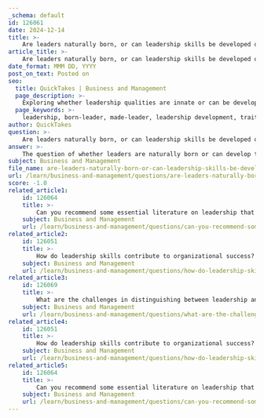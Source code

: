 ```yaml
---
_schema: default
id: 126061
date: 2024-12-14
title: >-
    Are leaders naturally born, or can leadership skills be developed over time?
article_title: >-
    Are leaders naturally born, or can leadership skills be developed over time?
date_format: MMM DD, YYYY
post_on_text: Posted on
seo:
  title: QuickTakes | Business and Management
  page_description: >-
    Exploring whether leadership qualities are innate or can be developed over time, discussing the born-leader vs made-leader perspectives and the importance of experience and training in becoming an effective leader.
  page_keywords: >-
    leadership, born-leader, made-leader, leadership development, traits, skills, experience, education, training, communication, empathy, strategic thinking, mentorship, Great Man theory, personality traits, leadership identity, nature vs nurture
author: QuickTakes
question: >-
    Are leaders naturally born, or can leadership skills be developed over time?
answer: >-
    The question of whether leaders are naturally born or can develop their leadership skills over time has been a longstanding debate in the field of leadership studies. There are two primary schools of thought on this topic: the "born-leader" perspective and the "made-leader" perspective.\n\n1. **Born-Leader Perspective**: This viewpoint, often associated with "Great Man" theories, posits that certain individuals are inherently endowed with traits that predispose them to be effective leaders. Proponents of this theory argue that leadership qualities are largely genetic and that individuals either possess these traits or they do not. This perspective suggests that it is difficult, if not impossible, for someone without these innate qualities to become a successful leader.\n\n2. **Made-Leader Perspective**: In contrast, the "made-leader" perspective emphasizes that leadership skills can be developed through experience, education, and training. This view acknowledges that while some individuals may have natural inclinations towards leadership, many essential leadership skills—such as communication, empathy, and strategic thinking—can be cultivated over time. Leadership development programs and mentorship opportunities are often highlighted as effective means for individuals to enhance their leadership capabilities.\n\nResearch indicates that both perspectives hold some truth. While certain personality traits may predispose individuals to leadership roles, many effective leaders have honed their skills through practice and learning. For instance, as leaders gain experience and face various challenges, their leadership identity evolves, allowing them to adapt and grow in their roles. This maturation process often leads to a deeper understanding of their values and strengths, which can enhance their effectiveness as leaders.\n\nIn summary, the consensus among many scholars is that while some individuals may be born with certain leadership traits, leadership skills can indeed be developed over time through experience, training, and continuous learning. This duality suggests that both nature and nurture play significant roles in shaping effective leaders.
subject: Business and Management
file_name: are-leaders-naturally-born-or-can-leadership-skills-be-developed-over-time.md
url: /learn/business-and-management/questions/are-leaders-naturally-born-or-can-leadership-skills-be-developed-over-time
score: -1.0
related_article1:
    id: 126064
    title: >-
        Can you recommend some essential literature on leadership that is widely recognized?
    subject: Business and Management
    url: /learn/business-and-management/questions/can-you-recommend-some-essential-literature-on-leadership-that-is-widely-recognized
related_article2:
    id: 126051
    title: >-
        How do leadership skills contribute to organizational success?
    subject: Business and Management
    url: /learn/business-and-management/questions/how-do-leadership-skills-contribute-to-organizational-success
related_article3:
    id: 126069
    title: >-
        What are the challenges in distinguishing between leadership and management in practice?
    subject: Business and Management
    url: /learn/business-and-management/questions/what-are-the-challenges-in-distinguishing-between-leadership-and-management-in-practice
related_article4:
    id: 126051
    title: >-
        How do leadership skills contribute to organizational success?
    subject: Business and Management
    url: /learn/business-and-management/questions/how-do-leadership-skills-contribute-to-organizational-success
related_article5:
    id: 126064
    title: >-
        Can you recommend some essential literature on leadership that is widely recognized?
    subject: Business and Management
    url: /learn/business-and-management/questions/can-you-recommend-some-essential-literature-on-leadership-that-is-widely-recognized
---
```


&nbsp;